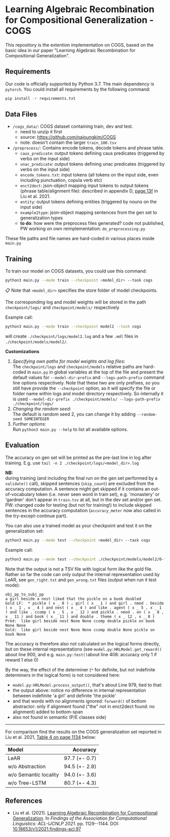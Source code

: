 # Learning Algebraic Recombination for Compositional Generalization - COGS

This repository is the extention implementation on COGS, based on the basic idea in our paper "Learning Algebraic Recombination for Compositional Generalization". 


## Requirements

Our code is officially supported by Python 3.7. The main dependency is `pytorch`.
You could install all requirements by the following command:

```bash
pip install -r requirements.txt
```

## Data Files

- `/cogs_data/`: COGS dataset containing train, dev and test. 
  - need to unzip it first
  - source: https://github.com/najoungkim/COGS
  - note: doesn't contain the larger `train_100.tsv`
- `/preprocess/`: Contains encode tokens, decode tokens and phrase table.
  - `caus_predicate`: output tokens defining caus predicates (triggered by verbs on the input side)
  - `unac_predicate`: output tokens defining unac predicates (triggered by verbs on the input side)
  - `encode_tokens.txt`: input tokens (all tokens on the input side, even including punctuation, copula verb etc)
  - `enct2dect`: json-object mapping input tokens to output tokens (phrase table/alignment file): described in appendix D, [page 13f](https://aclanthology.org/2021.findings-acl.97.pdf#page=13) in Liu et al. 2021.
  - `entity`: output tokens defining entities (triggered by nouns on the input side)
  - `example2type`: json-object mapping sentences from the gen set to generalization types
  - **to do**: how were the preprocess files generated? code not published, PW working on own reimplementation: `do_preprocessing.py`

These file paths and file names are hard-coded in various places inside `main.py`

## Training

To train our model on COGS datasets, you could use this command:

```bash
python3 main.py --mode train --checkpoint <model_dir> --task cogs
```

📋 Note that `<model_dir>` specifies the store folder of model checkpoints.

The corresponding log and model weights will be stored in the path `checkpoint/logs/` and `checkpoint/models/` respectively

Example call:  
```bash
python3 main.py --mode train --checkpoint model2 --task cogs
```
will create `./checkpoint/logs/model2.log` and a few `.mdl` files in `./checkpoint/models/model2/`.


**Customizations**  
1. *Specifying own paths for model weights and log files*:  
The `checkpoint/logs` and `checkpoint/models` relative paths are hard-coded in 
`main.py` in global variables at the top of the file and present the default 
values for `--model-dir-prefix` and `--logs-path-prefix` command line options 
respectively. Note that these two are only prefixes, so you still have provide
the `--checkpoint` option, as it will specify the file or folder name within 
logs and model directory respectively. So internally it is used
`--model-dir-prefix ./checkpoint/models/ --logs-path-prefix ./checkpoint/logs/`
2. *Changing the random seed*:  
The default is random seed 2, you can change it by adding `--random-seed SOMEINTEGER`
3. *Further options*:  
Run `python3 main.py --help` to list all available options.


## Evaluation

The accuracy on gen set will be printed as the pre-last line in log after training.
E.g. use `tail -n 2 ./checkpoint/logs/<model_dir>.log`  

**NB:**   
during training (and including the final run on the gen set performed by a `validate()` call), 
skipped sentences (`skip_count`) are excluded from the accuracy computation.
A sentence might get skipped if it contains an out-of-vocabulary token 
(i.e. never seen word in train set), e.g. 'monastery' or 'gardner' don't appear 
in `train.tsv` at all, but in the dev set and/or gen set.  
PW: changed code for testing (but not for training!) to include skipped 
sentences in the accuracy computation 
(`accuracy_meter` now also called in the try-except-continue part).

You can also use a trained model as your checkpoint and test it on the generalization set:
```bash
python3 main.py --mode test --checkpoint <model_dir> --task cogs
```

Example call:  
```bash
python3 main.py --mode test --checkpoint ./checkpoint/models/model2/0-final.mdl --task cogs
```

Note that the output is not a TSV file with logical form like the gold file.
Rather so far the code can only output the internal representation used by LeAR,
see `gen_right.txt` and `gen_wrong.txt` files (output when run it test mode):
```
obj_pp_to_subj_pp
a girl beside a nest liked that the pickle on a book doubled
Gold LF:  * pickle ( x _ 8 ) ; girl ( x _ 1 ) and girl . nmod . beside ( x _ 1 , x _ 4 ) and nest ( x _ 4 ) and like . agent ( x _ 5 , x _ 1 ) and like . ccomp ( x _ 5 , x _ 12 ) and pickle . nmod . on ( x _ 8 , x _ 11 ) and book ( x _ 11 ) and double . theme ( x _ 12 , x _ 8 )
Pred:  like girl beside nest None None ccomp double pickle on book None None
Gold:  like girl beside nest None None ccomp double None pickle on book None

```
The accuracy is therefore also not calculated on the logical forms directly,
but on these internal representations (see `model.py:HRLModel.get_reward()` about line 900, and e.g. `main.py:test()`about line 408: accuracy only 1 if reward 1 else 0)

By the way, the effect of the determiner 
(`*` for definite, but not indefinite determiners in the logical form)
is not considered here:
- `model.py:HRLModel.process_output()`, that's about Line 979, tied to that:
- the output above: notice no difference in internal representation between indefinite 'a girl' and definite 'the pickle'
- and that words with no alignments ignored: `forward()` of bottom abstractor: only if alignment found ("the" not in enct2dect found: no alignment) added to bottom-span 
- also not found in semantic (P/E classes side)

--------------------

For comparison find the results on the COGS generalization set reported in Liu et al. 2021, [Table 4 on page 1134](https://aclanthology.org/2021.findings-acl.97.pdf#page=6) below:

| Model                 |      Accuracy |
| :-------------------- | ------------: |
| LeAR                  | 97.7 (+- 0.7) |
| w/o Abstraction       | 94.5 (+- 2.8) |
| w/o Semantic locality | 94.0 (+- 3.6) |
| w/o Tree-LSTM         | 80.7 (+- 4.3) |


## References  
- Liu et al. (2021). [Learning Algebraic Recombination for Compositional Generalization](https://aclanthology.org/2021.findings-acl.97/).
  In *Findings of the Association for Computational Linguistics: ACL-IJCNLP 2021*. pp. 1129--1144. DOI: [10.18653/v1/2021.findings-acl.97](http://dx.doi.org/10.18653/v1/2021.findings-acl.97)

